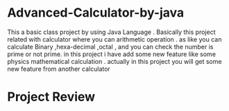 # Advanced-Calculator-by-java
This a basic class project by using Java Language . Basically this project related with calculator where you can arithmetic operation . 
as like you can calculate Binary ,hexa-decimal ,octal , and you can check the number is prime or not prime. in this project i have add some new feature like 
some physics mathematical calculation . actually in this project you will get some new feature from another calculator 

# Project Review


